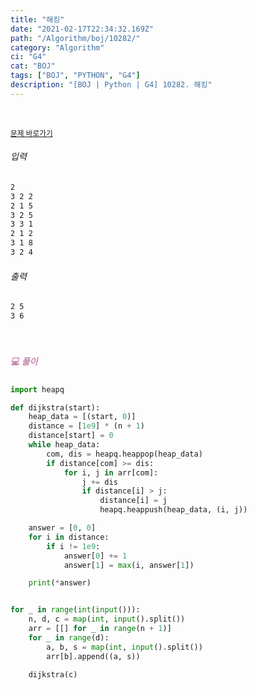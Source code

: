 ```yaml
---
title: "해킹"
date: "2021-02-17T22:34:32.169Z"
path: "/Algorithm/boj/10282/"
category: "Algorithm"
ci: "G4"
cat: "BOJ"
tags: ["BOJ", "PYTHON", "G4"]
description: "[BOJ | Python | G4] 10282. 해킹"
---
```


<br />

<a href="https://www.acmicpc.net/problem/10282"><small>문제 바로가기</small></a>

###### 입력

```sh
2
3 2 2
2 1 5
3 2 5
3 3 1
2 1 2
3 1 8
3 2 4
```

###### 출력

```sh
2 5
3 6
```

<br />

##### <h5 style="color:#C587AE;">💻 풀이</h5>

```python
import heapq

def dijkstra(start):
    heap_data = [(start, 0)]
    distance = [1e9] * (n + 1)
    distance[start] = 0
    while heap_data:
        com, dis = heapq.heappop(heap_data)
        if distance[com] >= dis:
            for i, j in arr[com]:
                j += dis
                if distance[i] > j:
                    distance[i] = j
                    heapq.heappush(heap_data, (i, j))

    answer = [0, 0]
    for i in distance:
        if i != 1e9:
            answer[0] += 1
            answer[1] = max(i, answer[1])

    print(*answer)


for _ in range(int(input())):
    n, d, c = map(int, input().split())
    arr = [[] for _ in range(n + 1)]
    for _ in range(d):
        a, b, s = map(int, input().split())
        arr[b].append((a, s))

    dijkstra(c)
```


